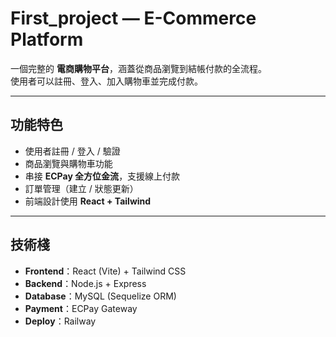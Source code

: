 # First_project — E-Commerce Platform

一個完整的 **電商購物平台**，涵蓋從商品瀏覽到結帳付款的全流程。  
使用者可以註冊、登入、加入購物車並完成付款。  

---

## 功能特色
- 使用者註冊 / 登入 / 驗證
- 商品瀏覽與購物車功能
- 串接 **ECPay 全方位金流**，支援線上付款
- 訂單管理（建立 / 狀態更新）
- 前端設計使用 **React + Tailwind**

---

## 技術棧
- **Frontend**：React (Vite) + Tailwind CSS
- **Backend**：Node.js + Express
- **Database**：MySQL (Sequelize ORM)
- **Payment**：ECPay Gateway
- **Deploy**：Railway
